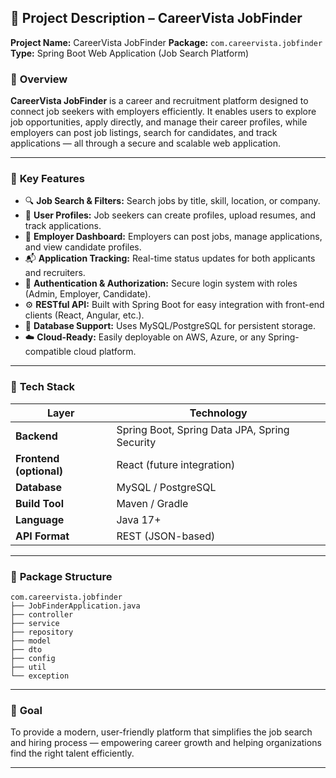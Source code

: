 ## 🧭 **Project Description – CareerVista JobFinder**

**Project Name:** CareerVista JobFinder
**Package:** `com.careervista.jobfinder`
**Type:** Spring Boot Web Application (Job Search Platform)

### 📘 **Overview**

**CareerVista JobFinder** is a career and recruitment platform designed to connect job seekers with employers efficiently. It enables users to explore job opportunities, apply directly, and manage their career profiles, while employers can post job listings, search for candidates, and track applications — all through a secure and scalable web application.

---

### 🌟 **Key Features**

* 🔍 **Job Search & Filters:** Search jobs by title, skill, location, or company.
* 👤 **User Profiles:** Job seekers can create profiles, upload resumes, and track applications.
* 🏢 **Employer Dashboard:** Employers can post jobs, manage applications, and view candidate profiles.
* 📬 **Application Tracking:** Real-time status updates for both applicants and recruiters.
* 🔐 **Authentication & Authorization:** Secure login system with roles (Admin, Employer, Candidate).
* ⚙️ **RESTful API:** Built with Spring Boot for easy integration with front-end clients (React, Angular, etc.).
* 💾 **Database Support:** Uses MySQL/PostgreSQL for persistent storage.
* ☁️ **Cloud-Ready:** Easily deployable on AWS, Azure, or any Spring-compatible cloud platform.

---

### 🧱 **Tech Stack**

| Layer                   | Technology                                    |
| ----------------------- | --------------------------------------------- |
| **Backend**             | Spring Boot, Spring Data JPA, Spring Security |
| **Frontend (optional)** | React (future integration)          |
| **Database**            | MySQL / PostgreSQL                            |
| **Build Tool**          | Maven / Gradle                                |
| **Language**            | Java 17+                                      |
| **API Format**          | REST (JSON-based)                             |

---

### 🧩 **Package Structure**

```
com.careervista.jobfinder
├── JobFinderApplication.java
├── controller
├── service
├── repository
├── model
├── dto
├── config
├── util
└── exception
```

---

### 🚀 **Goal**

To provide a modern, user-friendly platform that simplifies the job search and hiring process — empowering career growth and helping organizations find the right talent efficiently.

---
